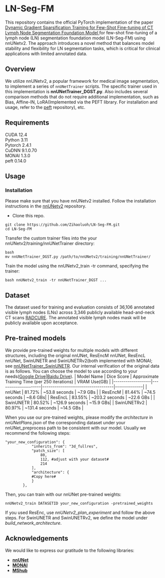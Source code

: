 # LN-Seg-FM

This repository contains the official PyTorch implementation of the paper [Dynamic Gradient Sparsification Training for Few-Shot Fine-tuning of CT Lymph Node Segmentation Foundation Model
](https://arxiv.org/abs/2503.00748) for few-shot fine-tuning of a lymph node (LN) segmentation foundation model (LN-Seg-FM) using nnUNetv2. The approach introduces a novel method that balances model stability and flexibility for LN segmentation tasks, which is critical for clinical applications with limited annotated data.

## Overview

We utilize nnUNetv2, a popular framework for medical image segmentation, to implement a series of `nnUNetTrainer` scripts. The specific trainer used in this implementation is **nnUNetTrainer_DGST.py**. Also includes several comparison methods that do not require additional implementation, such as Bias, Affine-IN, LoRA(Implemented via the PEFT library. For installation and usage, refer to the [peft](https://github.com/huggingface/peft) repository), etc. 

## Requirements
CUDA 12.4<br />
Python 3.11<br /> 
Pytorch 2.4.1<br />
CuDNN 9.1.0.70<br />
MONAI 1.3.0<br />
peft 0.14.0<br />

## Usage

### Installation

Please make sure that you have nnUNetv2 installed. Follow the installation instructions in the [nnUNetv2](https://github.com/MIC-DKFZ/nnUNet) repository.
* Clone this repo.
```
git clone https://github.com/Zihaoluoh/LN-Seg-FM.git
cd LN-Seg-FM
```
Transfer the custom trainer files into the your nnUNetv2/training/nnUNetTrainer directory:
```
bash
mv nnUNetTrainer_DGST.py /path/to/nnUNetv2/training/nnUNetTrainer/
```
Train the model using the nnUNetv2_train -tr command, specifying the trainer:
```
bash nnUNetv2_train -tr nnUNetTrainer_DGST ...
```

## Dataset

The dataset used for training and evaluation consists of 36,106 annotated visible lymph nodes (LNs) across 3,346 publicly available head-and-neck CT scans [RADCURE](https://www.cancerimagingarchive.net/collection/radcure). The annotated visible lymph nodes mask will be publicly available upon acceptance.

## Pre-trained models
We provide pre-trained weights for multiple models with different structures, including the original nnUNet, ResEncM nnUNet, ResEncL nnUNet, SwinUNETR and SwinUNETRv2(both implemented with MONAI; see [nnUNetTrainer_SwinUNETR](nnUNetTrainer/nnUNetTrainer_SwinUNETR.py). Our internal verification of the original data is as follows. You can choose the model to use according to your needs([Google Drive](https://drive.google.com/drive/folders/1ydvmX6tneDdvVUqWF7o8d_C0HJMf9v3c?usp=sharing)|[Baidu Drive](https://pan.baidu.com/s/1mmooYfYawXexUlU87bfZ1A?pwd=LNFM)).
| Model Name        | Dice Score          | Approximate Training Time (per 250 iterations) | VRAM Use(GB) |
|-------------------|---------------------|------------------------------------|--------------|
| nnUNet          | 81.72%                | ~53.8 seconds                      | ~7.9 GBs  |
| ResEncM           | 81.44%                | ~74.5 seconds                         | ~8.6 GBs|
| ResEncL           | 83.55%                | ~203.2 seconds                         | ~22.6 GBs |
| SwinUNETR           | 80.52%                | ~126.9 seconds                         | ~15.9 GBs|
| SwinUNETRv2           | 80.97%                | ~131.4 seconds                         | ~14.5 GBs |

When you use our pre-trained weights, please modify the *architecture* in *nnUNetPlans.json* of the corresponding dataset under your nnUNet_preprocess path to be consistent with our model. Usually we recommend the following steps:
```
"your_new_configuration": {
            "inherits_from": "3d_fullres",
            "patch_size": [
                80,
                112, #adjust with your dataset#
                214
            ],
            "architecture": {
            #Copy here#
            }
        },
```
Then, you can train with our nnUNet pre-trained weights:

```
nnUNetv2_train DATASETID your_new_configuration -pretrained_weights
```

If you used ResEnc, use *nnUNetv2_plan_experiment* and follow the above steps. For SwinUNETR and SwinUNETRv2, we define the model under *build_network_architecture*.

## Acknowledgements
We would like to express our gratitude to the following libraries:
- **[nnUNet](https://github.com/MIC-DKFZ/nnUNet)**
- **[MONAI](https://github.com/Project-MONAI/MONAI)**
- **[MShub](https://github.com/Luoxd1996/MSHub)**
